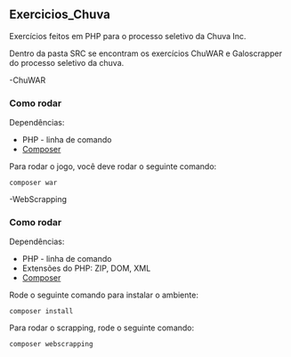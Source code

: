 ## Exercicios_Chuva
Exercícios feitos em PHP para o processo seletivo da Chuva Inc.

Dentro da pasta SRC se encontram os exercícios ChuWAR e Galoscrapper do processo seletivo da chuva.

-ChuWAR

### Como rodar

Dependências:

* PHP - linha de comando
* [Composer](https://getcomposer.org/download/)

Para rodar o jogo, você deve rodar o seguinte comando:

```
composer war
```

-WebScrapping

### Como rodar

Dependências:

* PHP - linha de comando
* Extensões do PHP: ZIP, DOM, XML
* [Composer](https://getcomposer.org/)

Rode o seguinte comando para instalar o ambiente:

```
composer install
```

Para rodar o scrapping, rode o seguinte comando:

```
composer webscrapping
```
